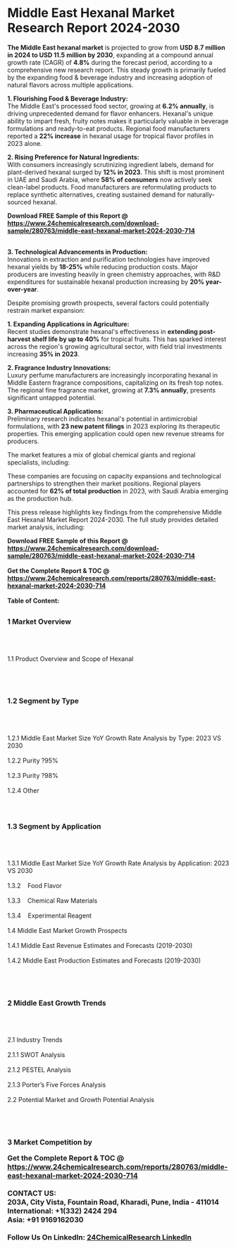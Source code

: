 <h1>Middle East Hexanal Market Research Report 2024-2030</h1><p><strong>The Middle East hexanal market</strong> is projected to grow from <strong>USD 8.7 million in 2024 to USD 11.5 million by 2030</strong>, expanding at a compound annual growth rate (CAGR) of <strong>4.8%</strong> during the forecast period, according to a comprehensive new research report. This steady growth is primarily fueled by the expanding food &amp; beverage industry and increasing adoption of natural flavors across multiple applications.</p><p><strong>1. Flourishing Food &amp; Beverage Industry:</strong><br>
The Middle East's processed food sector, growing at <strong>6.2% annually</strong>, is driving unprecedented demand for flavor enhancers. Hexanal's unique ability to impart fresh, fruity notes makes it particularly valuable in beverage formulations and ready-to-eat products. Regional food manufacturers reported a <strong>22% increase</strong> in hexanal usage for tropical flavor profiles in 2023 alone.</p><p><strong>2. Rising Preference for Natural Ingredients:</strong><br>
With consumers increasingly scrutinizing ingredient labels, demand for plant-derived hexanal surged by <strong>12% in 2023</strong>. This shift is most prominent in UAE and Saudi Arabia, where <strong>58% of consumers</strong> now actively seek clean-label products. Food manufacturers are reformulating products to replace synthetic alternatives, creating sustained demand for naturally-sourced hexanal.</p><div><b>Download FREE Sample of this Report @ 
            <a href="https://www.24chemicalresearch.com/download-sample/280763/middle-east-hexanal-market-2024-2030-714">
            https://www.24chemicalresearch.com/download-sample/280763/middle-east-hexanal-market-2024-2030-714</a></b></div><br><p><strong>3. Technological Advancements in Production:</strong><br>
Innovations in extraction and purification technologies have improved hexanal yields by <strong>18-25%</strong> while reducing production costs. Major producers are investing heavily in green chemistry approaches, with R&amp;D expenditures for sustainable hexanal production increasing by <strong>20% year-over-year</strong>.</p><p>Despite promising growth prospects, several factors could potentially restrain market expansion:</p><p><strong>1. Expanding Applications in Agriculture:</strong><br>
Recent studies demonstrate hexanal's effectiveness in <strong>extending post-harvest shelf life by up to 40%</strong> for tropical fruits. This has sparked interest across the region's growing agricultural sector, with field trial investments increasing <strong>35% in 2023</strong>.</p><p><strong>2. Fragrance Industry Innovations:</strong><br>
Luxury perfume manufacturers are increasingly incorporating hexanal in Middle Eastern fragrance compositions, capitalizing on its fresh top notes. The regional fine fragrance market, growing at <strong>7.3% annually</strong>, presents significant untapped potential.</p><p><strong>3. Pharmaceutical Applications:</strong><br>
Preliminary research indicates hexanal's potential in antimicrobial formulations, with <strong>23 new patent filings</strong> in 2023 exploring its therapeutic properties. This emerging application could open new revenue streams for producers.</p><p>The market features a mix of global chemical giants and regional specialists, including:</p><p>These companies are focusing on capacity expansions and technological partnerships to strengthen their market positions. Regional players accounted for <strong>62% of total production</strong> in 2023, with Saudi Arabia emerging as the production hub.</p><p>This press release highlights key findings from the comprehensive Middle East Hexanal Market Report 2024-2030. The full study provides detailed market analysis, including:</p><div><b>Download FREE Sample of this Report @ 
            <a href="https://www.24chemicalresearch.com/download-sample/280763/middle-east-hexanal-market-2024-2030-714">
            https://www.24chemicalresearch.com/download-sample/280763/middle-east-hexanal-market-2024-2030-714</a></b></div><br><div><b>Get the Complete Report & TOC @ 
            <a href="https://www.24chemicalresearch.com/reports/280763/middle-east-hexanal-market-2024-2030-714">
            https://www.24chemicalresearch.com/reports/280763/middle-east-hexanal-market-2024-2030-714</a></b></div><br>
            <b>Table of Content:</b><p><h2><span style="font-size:16px"><strong>1 Market Overview&nbsp;&nbsp; &nbsp;</strong></span></h2><br />
<br />
<p>1.1 Product Overview and Scope of Hexanal&nbsp;</p><br />
<br />
<h2><strong><span style="font-size:16px">1.2 Segment by Type&nbsp;&nbsp; &nbsp;</span></strong></h2><br />
<br />
<p>1.2.1 Middle East Market Size YoY Growth Rate Analysis by Type: 2023 VS 2030&nbsp;&nbsp; &nbsp;<br /><br />
1.2.2 Purity ?95%&nbsp;&nbsp; &nbsp;<br /><br />
1.2.3 Purity ?98%<br /><br />
1.2.4 Other<br /><br />
<br />
<h2><span style="font-size:16px"><strong>1.3 Segment by Application&nbsp;&nbsp;</strong></span></h2><br />
<br />
<p>1.3.1 Middle East Market Size YoY Growth Rate Analysis by Application: 2023 VS 2030&nbsp;&nbsp; &nbsp;<br /><br />
1.3.2&nbsp;&nbsp; &nbsp;Food Flavor<br /><br />
1.3.3&nbsp;&nbsp; &nbsp;Chemical Raw Materials<br /><br />
1.3.4&nbsp;&nbsp; &nbsp;Experimental Reagent<br /><br />
1.4 Middle East Market Growth Prospects&nbsp;&nbsp; &nbsp;<br /><br />
1.4.1 Middle East Revenue Estimates and Forecasts (2019-2030)&nbsp;&nbsp; &nbsp;<br /><br />
1.4.2 Middle East Production Estimates and Forecasts (2019-2030)&nbsp;&nbsp;</p><br />
<br />
<h2><span style="font-size:16px"><strong>2 Middle East Growth Trends&nbsp;&nbsp; &nbsp;</strong></span></h2><br />
<br />
<p>2.1 Industry Trends&nbsp;&nbsp; &nbsp;<br /><br />
2.1.1 SWOT Analysis&nbsp;&nbsp; &nbsp;<br /><br />
2.1.2 PESTEL Analysis&nbsp;&nbsp; &nbsp;<br /><br />
2.1.3 Porter&rsquo;s Five Forces Analysis&nbsp;&nbsp; &nbsp;<br /><br />
2.2 Potential Market and Growth Potential Analysis&nbsp;&nbsp; &nbsp;</p><br />
<br />
<h2><span style="font-size:16px"><strong>3 Market Competition by </p><div><b>Get the Complete Report & TOC @ 
            <a href="https://www.24chemicalresearch.com/reports/280763/middle-east-hexanal-market-2024-2030-714">
            https://www.24chemicalresearch.com/reports/280763/middle-east-hexanal-market-2024-2030-714</a></b></div><br><b>CONTACT US:</b><br>
            203A, City Vista, Fountain Road, Kharadi, Pune, India - 411014<br>
            International: +1(332) 2424 294<br>
            Asia: +91 9169162030 <br><br>
            Follow Us On LinkedIn: <a href="https://www.linkedin.com/company/24chemicalresearch/">24ChemicalResearch LinkedIn</a>